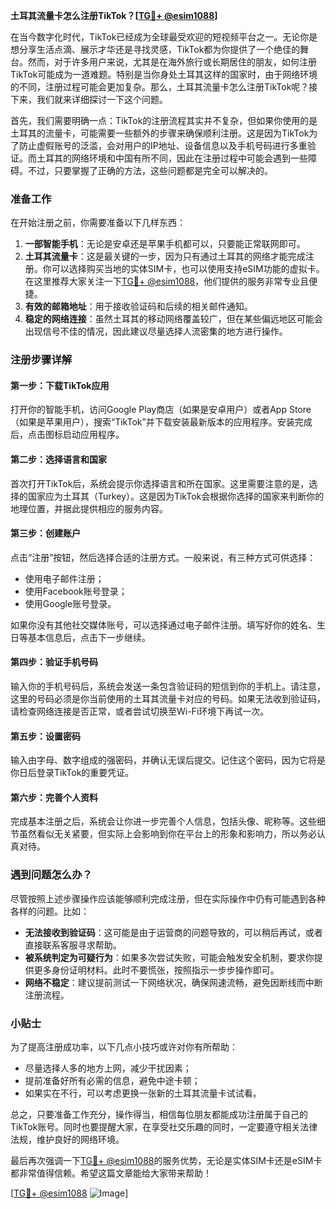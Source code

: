 **土耳其流量卡怎么注册TikTok？[[TG💪+ @esim1088](https://t.me/s/esim1088)]**

在当今数字化时代，TikTok已经成为全球最受欢迎的短视频平台之一。无论你是想分享生活点滴、展示才华还是寻找灵感，TikTok都为你提供了一个绝佳的舞台。然而，对于许多用户来说，尤其是在海外旅行或长期居住的朋友，如何注册TikTok可能成为一道难题。特别是当你身处土耳其这样的国家时，由于网络环境的不同，注册过程可能会更加复杂。那么，土耳其流量卡怎么注册TikTok呢？接下来，我们就来详细探讨一下这个问题。

首先，我们需要明确一点：TikTok的注册流程其实并不复杂，但如果你使用的是土耳其的流量卡，可能需要一些额外的步骤来确保顺利注册。这是因为TikTok为了防止虚假账号的泛滥，会对用户的IP地址、设备信息以及手机号码进行多重验证。而土耳其的网络环境和中国有所不同，因此在注册过程中可能会遇到一些障碍。不过，只要掌握了正确的方法，这些问题都是完全可以解决的。

### 准备工作

在开始注册之前，你需要准备以下几样东西：

1. **一部智能手机**：无论是安卓还是苹果手机都可以，只要能正常联网即可。
2. **土耳其流量卡**：这是最关键的一步，因为只有通过土耳其的网络才能完成注册。你可以选择购买当地的实体SIM卡，也可以使用支持eSIM功能的虚拟卡。在这里推荐大家关注一下[TG💪+ @esim1088](https://t.me/s/esim1088)，他们提供的服务非常专业且便捷。
3. **有效的邮箱地址**：用于接收验证码和后续的相关邮件通知。
4. **稳定的网络连接**：虽然土耳其的移动网络覆盖较广，但在某些偏远地区可能会出现信号不佳的情况，因此建议尽量选择人流密集的地方进行操作。

### 注册步骤详解

#### 第一步：下载TikTok应用
打开你的智能手机，访问Google Play商店（如果是安卓用户）或者App Store（如果是苹果用户），搜索“TikTok”并下载安装最新版本的应用程序。安装完成后，点击图标启动应用程序。

#### 第二步：选择语言和国家
首次打开TikTok后，系统会提示你选择语言和所在国家。这里需要注意的是，选择的国家应为土耳其（Turkey）。这是因为TikTok会根据你选择的国家来判断你的地理位置，并据此提供相应的服务内容。

#### 第三步：创建账户
点击“注册”按钮，然后选择合适的注册方式。一般来说，有三种方式可供选择：
- 使用电子邮件注册；
- 使用Facebook账号登录；
- 使用Google账号登录。

如果你没有其他社交媒体账号，可以选择通过电子邮件注册。填写好你的姓名、生日等基本信息后，点击下一步继续。

#### 第四步：验证手机号码
输入你的手机号码后，系统会发送一条包含验证码的短信到你的手机上。请注意，这里的号码必须是你当前使用的土耳其流量卡对应的号码。如果无法收到验证码，请检查网络连接是否正常，或者尝试切换至Wi-Fi环境下再试一次。

#### 第五步：设置密码
输入由字母、数字组成的强密码，并确认无误后提交。记住这个密码，因为它将是你日后登录TikTok的重要凭证。

#### 第六步：完善个人资料
完成基本注册之后，系统会让你进一步完善个人信息，包括头像、昵称等。这些细节虽然看似无关紧要，但实际上会影响到你在平台上的形象和影响力，所以务必认真对待。

### 遇到问题怎么办？

尽管按照上述步骤操作应该能够顺利完成注册，但在实际操作中仍有可能遇到各种各样的问题。比如：
- **无法接收到验证码**：这可能是由于运营商的问题导致的，可以稍后再试，或者直接联系客服寻求帮助。
- **被系统判定为可疑行为**：如果多次尝试失败，可能会触发安全机制，要求你提供更多身份证明材料。此时不要慌张，按照指示一步步操作即可。
- **网络不稳定**：建议提前测试一下网络状况，确保网速流畅，避免因断线而中断注册流程。

### 小贴士

为了提高注册成功率，以下几点小技巧或许对你有所帮助：
- 尽量选择人多的地方上网，减少干扰因素；
- 提前准备好所有必需的信息，避免中途卡顿；
- 如果实在不行，可以考虑更换一张新的土耳其流量卡试试看。

总之，只要准备工作充分，操作得当，相信每位朋友都能成功注册属于自己的TikTok账号。同时也要提醒大家，在享受社交乐趣的同时，一定要遵守相关法律法规，维护良好的网络环境。

最后再次强调一下[TG💪+ @esim1088](https://t.me/s/esim1088)的服务优势，无论是实体SIM卡还是eSIM卡都非常值得信赖。希望这篇文章能给大家带来帮助！

[[TG💪+ @esim1088](https://t.me/s/esim1088) ![Image](https://i.postimg.cc/4NQfJmqS/Snipaste-2025-05-13-00-14-12.png)]